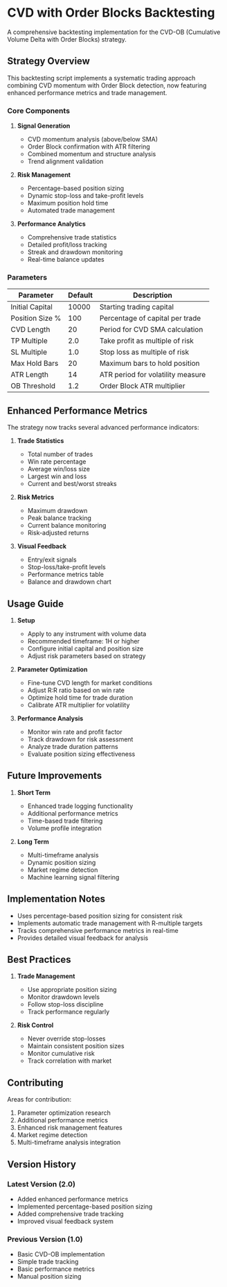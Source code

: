 # CVD with Order Blocks Backtesting

A comprehensive backtesting implementation for the CVD-OB (Cumulative Volume Delta with Order Blocks) strategy.

## Strategy Overview

This backtesting script implements a systematic trading approach combining CVD momentum with Order Block detection, now featuring enhanced performance metrics and trade management.

### Core Components

1. **Signal Generation**

   - CVD momentum analysis (above/below SMA)
   - Order Block confirmation with ATR filtering
   - Combined momentum and structure analysis
   - Trend alignment validation

2. **Risk Management**

   - Percentage-based position sizing
   - Dynamic stop-loss and take-profit levels
   - Maximum position hold time
   - Automated trade management

3. **Performance Analytics**
   - Comprehensive trade statistics
   - Detailed profit/loss tracking
   - Streak and drawdown monitoring
   - Real-time balance updates

### Parameters

| Parameter       | Default | Description                       |
| --------------- | ------- | --------------------------------- |
| Initial Capital | 10000   | Starting trading capital          |
| Position Size % | 100     | Percentage of capital per trade   |
| CVD Length      | 20      | Period for CVD SMA calculation    |
| TP Multiple     | 2.0     | Take profit as multiple of risk   |
| SL Multiple     | 1.0     | Stop loss as multiple of risk     |
| Max Hold Bars   | 20      | Maximum bars to hold position     |
| ATR Length      | 14      | ATR period for volatility measure |
| OB Threshold    | 1.2     | Order Block ATR multiplier        |

## Enhanced Performance Metrics

The strategy now tracks several advanced performance indicators:

1. **Trade Statistics**

   - Total number of trades
   - Win rate percentage
   - Average win/loss size
   - Largest win and loss
   - Current and best/worst streaks

2. **Risk Metrics**

   - Maximum drawdown
   - Peak balance tracking
   - Current balance monitoring
   - Risk-adjusted returns

3. **Visual Feedback**
   - Entry/exit signals
   - Stop-loss/take-profit levels
   - Performance metrics table
   - Balance and drawdown chart

## Usage Guide

1. **Setup**

   - Apply to any instrument with volume data
   - Recommended timeframe: 1H or higher
   - Configure initial capital and position size
   - Adjust risk parameters based on strategy

2. **Parameter Optimization**

   - Fine-tune CVD length for market conditions
   - Adjust R:R ratio based on win rate
   - Optimize hold time for trade duration
   - Calibrate ATR multiplier for volatility

3. **Performance Analysis**
   - Monitor win rate and profit factor
   - Track drawdown for risk assessment
   - Analyze trade duration patterns
   - Evaluate position sizing effectiveness

## Future Improvements

1. **Short Term**

   - Enhanced trade logging functionality
   - Additional performance metrics
   - Time-based trade filtering
   - Volume profile integration

2. **Long Term**
   - Multi-timeframe analysis
   - Dynamic position sizing
   - Market regime detection
   - Machine learning signal filtering

## Implementation Notes

- Uses percentage-based position sizing for consistent risk
- Implements automatic trade management with R-multiple targets
- Tracks comprehensive performance metrics in real-time
- Provides detailed visual feedback for analysis

## Best Practices

1. **Trade Management**

   - Use appropriate position sizing
   - Monitor drawdown levels
   - Follow stop-loss discipline
   - Track performance regularly

2. **Risk Control**
   - Never override stop-losses
   - Maintain consistent position sizes
   - Monitor cumulative risk
   - Track correlation with market

## Contributing

Areas for contribution:

1. Parameter optimization research
2. Additional performance metrics
3. Enhanced risk management features
4. Market regime detection
5. Multi-timeframe analysis integration

## Version History

### Latest Version (2.0)

- Added enhanced performance metrics
- Implemented percentage-based position sizing
- Added comprehensive trade tracking
- Improved visual feedback system

### Previous Version (1.0)

- Basic CVD-OB implementation
- Simple trade tracking
- Basic performance metrics
- Manual position sizing
